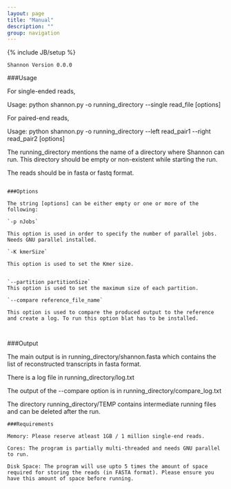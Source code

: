 ```yaml
---
layout: page
title: "Manual"
description: ""
group: navigation
---
```

{% include JB/setup %}

~~~
Shannon Version 0.0.0

~~~
###Usage

For single-ended reads,

Usage: python shannon.py -o running_directory --single read_file  [options]

For paired-end reads,

Usage: python shannon.py -o running_directory --left read_pair1 --right read_pair2  [options]

The running_directory mentions the name of a directory where Shannon can run. This directory should be empty or non-existent while starting the run. 

The reads should be in fasta or fastq format. 

~~~

###Options

The string [options] can be either empty or one or more of the following: 

`-p nJobs`

This option is used in order to specify the number of parallel jobs. Needs GNU parallel installed. 

`-K kmerSize`

This option is used to set the Kmer size.


`--partition partitionSize`
This option is used to set the maximum size of each partition.

`--compare reference_file_name`

This option is used to compare the produced output to the reference and create a log. To run this option blat has to be installed. 



~~~

###Output 

The main output is in running_directory/shannon.fasta which contains the list of reconstructed transcripts in fasta format.

There is a log file in running_directory/log.txt 

The output of the --compare option is in running_directory/compare_log.txt

The directory running_directory/TEMP contains intermediate running files and can be deleted after the run.

~~~
###Requirements

Memory: Please reserve atleast 1GB / 1 million single-end reads.

Cores: The program is partially multi-threaded and needs GNU parallel to run.

Disk Space: The program will use upto 5 times the amount of space required for storing the reads (in FASTA format). Please ensure you have this amount of space before running.
